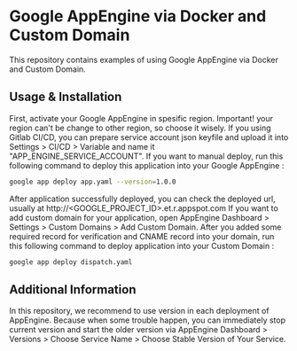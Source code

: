 # Google AppEngine via Docker and Custom Domain

This repository contains examples of using Google AppEngine via Docker and Custom Domain.

## Usage & Installation

First, activate your Google AppEngine in spesific region. Important! your region can't be change to other region, so choose it wisely.
If you using Gitlab CI/CD, you can prepare service account json keyfile and upload it into Settings > CI/CD > Variable and name it "APP_ENGINE_SERVICE_ACCOUNT".
If you want to manual deploy, run this following command to deploy this application into your Google AppEngine :
```bash
google app deploy app.yaml --version=1.0.0
```

After application successfully deployed, you can check the deployed url, usually at http://<GOOGLE_PROJECT_ID>.et.r.appspot.com
If you want to add custom domain for your application, open AppEngine Dashboard > Settings > Custom Domains > Add Custom Domain.
After you added some required record for verification and CNAME record into your domain, run this following command to deploy application into your Custom Domain :
```bash
google app deploy dispatch.yaml
```

## Additional Information

In this repository, we recommend to use version in each deployment of AppEngine. Because when some trouble happen, you can immediately stop current version and start the older version via AppEngine Dashboard > Versions > Choose Service Name > Choose Stable Version of Your Service.
